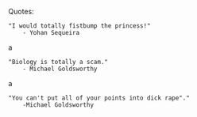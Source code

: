 Quotes:

	"I would totally fistbump the princess!" 
		- Yohan Sequeira
a

	"Biology is totally a scam."
		- Michael Goldsworthy

a

	"You can't put all of your points into dick rape"."
		-Michael Goldsworthy